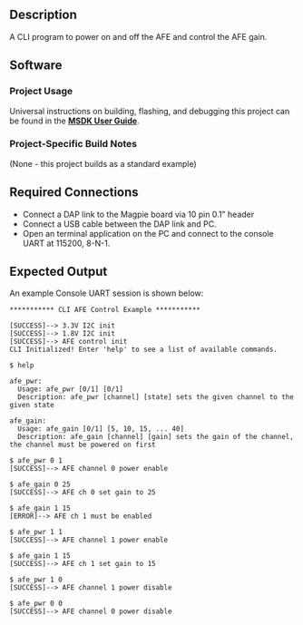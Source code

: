 ## Description

A CLI program to power on and off the AFE and control the AFE gain.


## Software

### Project Usage

Universal instructions on building, flashing, and debugging this project can be found in the **[MSDK User Guide](https://analogdevicesinc.github.io/msdk/USERGUIDE/)**.

### Project-Specific Build Notes

(None - this project builds as a standard example)

## Required Connections

- Connect a DAP link to the Magpie board via 10 pin 0.1" header
- Connect a USB cable between the DAP link and PC.
- Open an terminal application on the PC and connect to the console UART at 115200, 8-N-1.

## Expected Output

An example Console UART session is shown below:

```
*********** CLI AFE Control Example ***********

[SUCCESS]--> 3.3V I2C init
[SUCCESS]--> 1.8V I2C init
[SUCCESS]--> AFE control init
CLI Initialized! Enter 'help' to see a list of available commands.

$ help

afe_pwr:
  Usage: afe_pwr [0/1] [0/1]
  Description: afe_pwr [channel] [state] sets the given channel to the given state

afe_gain:
  Usage: afe_gain [0/1] [5, 10, 15, ... 40]
  Description: afe_gain [channel] [gain] sets the gain of the channel, the channel must be powered on first

$ afe_pwr 0 1
[SUCCESS]--> AFE channel 0 power enable

$ afe_gain 0 25
[SUCCESS]--> AFE ch 0 set gain to 25

$ afe_gain 1 15
[ERROR]--> AFE ch 1 must be enabled

$ afe_pwr 1 1
[SUCCESS]--> AFE channel 1 power enable

$ afe_gain 1 15
[SUCCESS]--> AFE ch 1 set gain to 15

$ afe_pwr 1 0
[SUCCESS]--> AFE channel 1 power disable

$ afe_pwr 0 0
[SUCCESS]--> AFE channel 0 power disable

```
